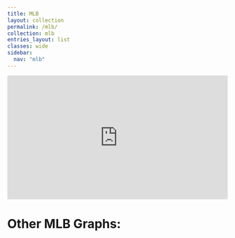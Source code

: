 ```yaml
---
title: MLB
layout: collection
permalink: /mlb/
collection: mlb
entries_layout: list
classes: wide
sidebar:
  nav: "mlb"
---
```


<style>.embed-container { position: relative; padding-bottom: 56.25%; height: 0; overflow: hidden; max-width: 100%; } .embed-container iframe, .embed-container object, .embed-container embed { position: absolute; top: 0; left: 0; width: 100%; height: 100%; }</style>

<div class='embed-container'><iframe id='igraph' scrolling='no' style='border:none;' seamless='seamless' src='https://fancygama.github.io/ss_plots/MLB.html'></iframe></div>

# Other MLB Graphs: